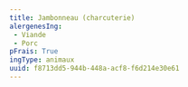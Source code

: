 ```yaml
---
title: Jambonneau (charcuterie)
alergenesIng:
 - Viande
 - Porc
pFrais: True
ingType: animaux
uuid: f8713dd5-944b-448a-acf8-f6d214e30e61
---
```

